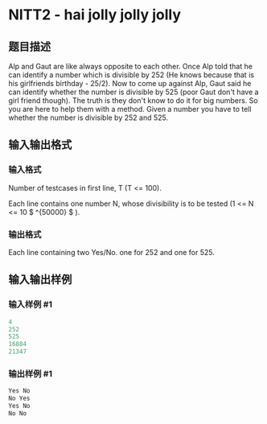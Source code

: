 # NITT2 - hai jolly jolly jolly

## 题目描述

 Alp and Gaut are like always opposite to each other. Once Alp told that he can identify a number which is divisible by 252 (He knows because that is his girlfriends birthday - 25/2). Now to come up against Alp, Gaut said he can identify whether the number is divisible by 525 (poor Gaut don't have a girl friend though). The truth is they don't know to do it for big numbers. So you are here to help them with a method. Given a number you have to tell whether the number is divisible by 252 and 525.

## 输入输出格式

### 输入格式

Number of testcases in first line, T (T <= 100).

Each line contains one number N, whose divisibility is to be tested (1 <= N <= 10 $ ^{50000} $ ).

### 输出格式

Each line containing two Yes/No. one for 252 and one for 525.

## 输入输出样例

### 输入样例 #1

```cpp
4
252
525
16884
21347
```


### 输出样例 #1

```cpp
Yes No
No Yes
Yes No
No No
```


